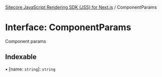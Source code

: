 [Sitecore JavaScript Rendering SDK (JSS) for Next.js](../README.md) / ComponentParams

# Interface: ComponentParams

Component params

## Indexable

▪ [name: `string`]: `string`

